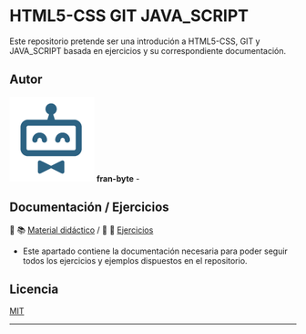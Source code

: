 # HTML5-CSS GIT JAVA_SCRIPT


Este repositorio pretende ser una introdución a HTML5-CSS, GIT y JAVA_SCRIPT basada en ejercicios y su correspondiente documentación.
## Autor ️
<img src="mdArchives/logo.png"/> **fran-byte** -

## Documentación / Ejercicios

📕 :books: [Material didáctico](/documentation/indicedocu.md) / :pencil: 📐 [Ejercicios](/tests/indicetests.md)


+ Este apartado contiene la documentación necesaria para poder seguir todos los ejercicios y ejemplos dispuestos en el repositorio.


## Licencia
[MIT](https://choosealicense.com/licenses/mit/)

---
